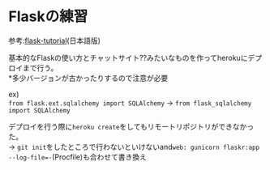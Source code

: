 # Flaskの練習

参考:[flask-tutorial](https://study-flask.readthedocs.io/ja/latest/index.html)(日本語版)

基本的なFlaskの使い方とチャットサイト??みたいなものを作ってherokuにデプロイまで行う。  
*多少バージョンが古かったりするので注意が必要

ex)  
`from flask.ext.sqlalchemy import SQLAlchemy` -> `from flask_sqlalchemy import SQLAlchemy`   

デプロイを行う際に`heroku create`をしてもリモートリポジトリができなかった。   
-> `git init`をしたところで行わないといけないand`web: gunicorn flaskr:app --log-file=-`(Procfile)も合わせて書き換え
